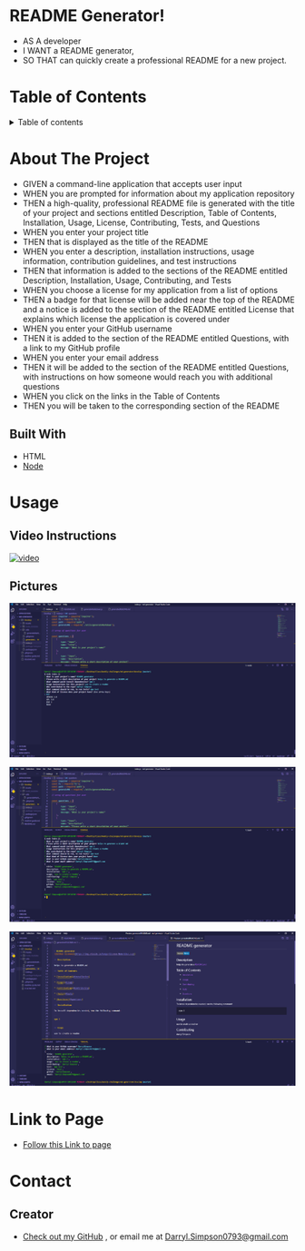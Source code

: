 # README Generator!

* AS A developer
* I WANT a README generator,
* SO THAT can quickly create a professional README for a new project.


# Table of Contents

<details>
<summary> Table of contents</summary>

 * [About the Project](#About-The-Project)
    * [Built With](#built-with)

* [Usage](#usage)
    * [Pictures](#pictures)

* [Link to Page](#link-to-page)

* [Contact](#contact)
    * [Creators](#creator)

</details>





# About The Project
* GIVEN a command-line application that accepts user input
* WHEN you are prompted for information about my application repository
* THEN a high-quality, professional README file is generated with the title of your project and sections entitled Description, Table of Contents, Installation, Usage, License, Contributing, Tests, and Questions
* WHEN you enter your project title
* THEN that is displayed as the title of the README
* WHEN you enter a description, installation instructions, usage information, contribution guidelines, and test instructions
* THEN that information is added to the sections of the README entitled Description, Installation, Usage, Contributing, and Tests
* WHEN you choose a license for my application from a list of options
* THEN a badge for that license will be added near the top of the README and a notice is added to the section of the README entitled License that explains which license the application is covered under
* WHEN you enter your GitHub username
* THEN it is added to the section of the README entitled Questions, with a link to my GitHub profile
* WHEN you enter your email address
* THEN it will be added to the section of the README entitled Questions, with instructions on how someone would reach you with additional questions
* WHEN you click on the links in the Table of Contents
* THEN you will be taken to the corresponding section of the README



## Built With
 * HTML
 * [Node](https://nodejs.org/en/)




# Usage

## Video Instructions

[![video](https://res.cloudinary.com/marcomontalbano/image/upload/v1604272293/video_to_markdown/images/google-drive--1VFZ7yX3wN5hKhaB-f7oUckqoR4HG9Ftz-c05b58ac6eb4c4700831b2b3070cd403.jpg)](https://drive.google.com/file/d/1VFZ7yX3wN5hKhaB-f7oUckqoR4HG9Ftz/view?usp=sharing "video")

## Pictures

![ScreenShot1of3](Assets/Pictures/image01.png)

![ScreenShot2of3](Assets/Pictures/image02.png)

![ScreenShot3of3](Assets/Pictures/image03.png)



# Link to Page

* [Follow this Link to page](https://darrylsimpson.github.io/README-Generator/)



# Contact

## Creator


* [Check out my GitHub](https://github.com/DarrylSimpson) , or email me at [Darryl.Simpson0793@gmail.com](mailto:Darryl.Simpson0793@gmail.com)

